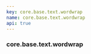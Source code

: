 ```yaml
---
key: core.base.text.wordwrap
name: core.base.text.wordwrap
api: true
---
```


### core.base.text.wordwrap
